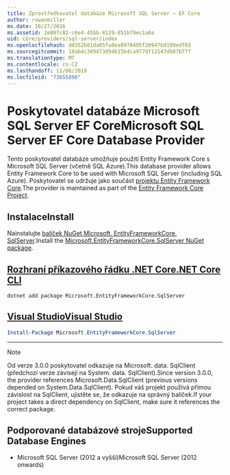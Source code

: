 ```yaml
---
title: Zprostředkovatel databáze Microsoft SQL Server – EF Core
author: rowanmiller
ms.date: 10/27/2016
ms.assetid: 2e007c82-c6e4-45bb-8129-851b79ec1a0a
uid: core/providers/sql-server/index
ms.openlocfilehash: dd352b81da05fa8ea8970495f20947bd109edf65
ms.sourcegitcommit: 18ab4c349473d94b15b4ca977df12147db07b77f
ms.translationtype: MT
ms.contentlocale: cs-CZ
ms.lasthandoff: 11/06/2019
ms.locfileid: "73655898"
---
```

# <a name="microsoft-sql-server-ef-core-database-provider"></a><span data-ttu-id="7f035-102">Poskytovatel databáze Microsoft SQL Server EF Core</span><span class="sxs-lookup"><span data-stu-id="7f035-102">Microsoft SQL Server EF Core Database Provider</span></span>

<span data-ttu-id="7f035-103">Tento poskytovatel databáze umožňuje použití Entity Framework Core s Microsoft SQL Server (včetně SQL Azure).</span><span class="sxs-lookup"><span data-stu-id="7f035-103">This database provider allows Entity Framework Core to be used with Microsoft SQL Server (including SQL Azure).</span></span> <span data-ttu-id="7f035-104">Poskytovatel se udržuje jako součást [projektu Entity Framework Core](https://github.com/aspnet/EntityFrameworkCore).</span><span class="sxs-lookup"><span data-stu-id="7f035-104">The provider is maintained as part of the [Entity Framework Core Project](https://github.com/aspnet/EntityFrameworkCore).</span></span>

## <a name="install"></a><span data-ttu-id="7f035-105">Instalace</span><span class="sxs-lookup"><span data-stu-id="7f035-105">Install</span></span>

<span data-ttu-id="7f035-106">Nainstalujte [balíček NuGet Microsoft. EntityFrameworkCore. SqlServer](https://www.nuget.org/packages/Microsoft.EntityFrameworkCore.SqlServer/).</span><span class="sxs-lookup"><span data-stu-id="7f035-106">Install the [Microsoft.EntityFrameworkCore.SqlServer NuGet package](https://www.nuget.org/packages/Microsoft.EntityFrameworkCore.SqlServer/).</span></span>

## <a name="net-core-clitabdotnet-core-cli"></a>[<span data-ttu-id="7f035-107">Rozhraní příkazového řádku .NET Core</span><span class="sxs-lookup"><span data-stu-id="7f035-107">.NET Core CLI</span></span>](#tab/dotnet-core-cli)

``` console
dotnet add package Microsoft.EntityFrameworkCore.SqlServer
```

## <a name="visual-studiotabvs"></a>[<span data-ttu-id="7f035-108">Visual Studio</span><span class="sxs-lookup"><span data-stu-id="7f035-108">Visual Studio</span></span>](#tab/vs)

``` powershell
Install-Package Microsoft.EntityFrameworkCore.SqlServer
```

***

> [!NOTE]
> <span data-ttu-id="7f035-109">Od verze 3.0.0 poskytovatel odkazuje na Microsoft. data. SqlClient (předchozí verze závisejí na System. data. SqlClient).</span><span class="sxs-lookup"><span data-stu-id="7f035-109">Since version 3.0.0, the provider references Microsoft.Data.SqlClient (previous versions depended on System.Data.SqlClient).</span></span> <span data-ttu-id="7f035-110">Pokud váš projekt používá přímou závislost na SqlClient, ujistěte se, že odkazuje na správný balíček.</span><span class="sxs-lookup"><span data-stu-id="7f035-110">If your project takes a direct dependency on SqlClient, make sure it references the correct package.</span></span>

## <a name="supported-database-engines"></a><span data-ttu-id="7f035-111">Podporované databázové stroje</span><span class="sxs-lookup"><span data-stu-id="7f035-111">Supported Database Engines</span></span>

* <span data-ttu-id="7f035-112">Microsoft SQL Server (2012 a vyšší)</span><span class="sxs-lookup"><span data-stu-id="7f035-112">Microsoft SQL Server (2012 onwards)</span></span>
